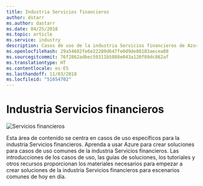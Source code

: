 ```yaml
---
title: Industria Servicios financieros
author: dstarr
ms.author: dastarr
ms.date: 04/25/2018
ms.topic: article
ms.service: industry
description: Casos de uso de la industria Servicios financieros de Azure Industry Experiences
ms.openlocfilehash: 29a54682fe6e22280d647fe0d9de88183aecea08
ms.sourcegitcommit: 76f2862adbec59311b5888e043a120f89dc862af
ms.translationtype: HT
ms.contentlocale: es-ES
ms.lasthandoff: 11/03/2018
ms.locfileid: "51654702"
---
```

# <a name="financial-services-industry"></a>Industria Servicios financieros

![Servicios financieros](./assets/index-assets/financial-services.png)

Esta área de contenido se centra en casos de uso específicos para la industria Servicios financieros. Aprenda a usar Azure para crear soluciones para casos de uso comunes de la industria Servicios financieros. Las introducciones de los casos de uso, las guías de soluciones, los tutoriales y otros recursos proporcionan los materiales necesarios para empezar a crear soluciones de la industria Servicios financieros para escenarios comunes de hoy en día.
